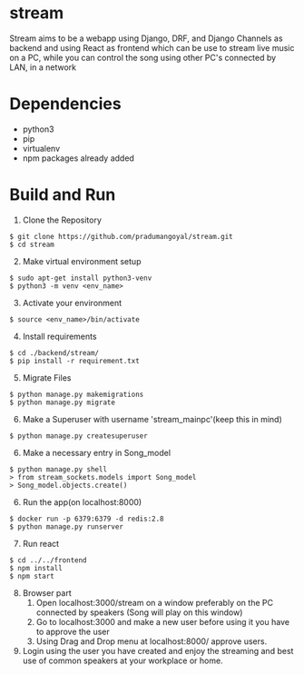 # stream

Stream aims to be a webapp using Django, DRF, and Django Channels as backend and using React as frontend which can be use to stream live music on a PC, while you can control the song using other PC's connected by LAN, in a network

# Dependencies

* python3
* pip
* virtualenv
* npm packages already added

# Build and Run

1. Clone the Repository
```shell
$ git clone https://github.com/pradumangoyal/stream.git
$ cd stream
```
2. Make virtual environment setup
```shell
$ sudo apt-get install python3-venv
$ python3 -m venv <env_name>
```
3. Activate your environment
```shell
$ source <env_name>/bin/activate
```
4. Install requirements
```shell
$ cd ./backend/stream/
$ pip install -r requirement.txt
```
5. Migrate Files
```shell
$ python manage.py makemigrations
$ python manage.py migrate
```
6. Make a Superuser with username 'stream_mainpc'(keep this in mind)
```shell
$ python manage.py createsuperuser
```
6. Make a necessary entry in Song_model
```shell
$ python manage.py shell
> from stream_sockets.models import Song_model
> Song_model.objects.create()
```
6. Run the app(on localhost:8000)
```shell
$ docker run -p 6379:6379 -d redis:2.8
$ python manage.py runserver
```
7. Run react
```shell
$ cd ../../frontend
$ npm install
$ npm start
```
8. Browser part
    1. Open localhost:3000/stream on a window preferably on the PC connected by speakers (Song will play on this window)
    2. Go to localhost:3000 and make a new user before using it you have to approve the user
    3. Using Drag and Drop menu at localhost:8000/ approve users.
 3. Login using the user you have created and enjoy the streaming and best use of common speakers at your workplace or home.
